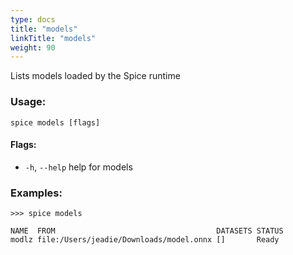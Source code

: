 ```yaml
---
type: docs
title: "models"
linkTitle: "models"
weight: 90
---
```


Lists models loaded by the Spice runtime

### Usage:
```shell 
spice models [flags]
```

#### Flags:
  - `-h`, `--help`   help for models

### Examples:
```shell
>>> spice models

NAME  FROM                                    DATASETS STATUS
modlz file:/Users/jeadie/Downloads/model.onnx []       Ready
```